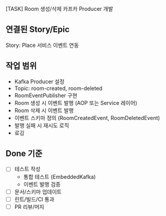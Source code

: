 [TASK] Room 생성/삭제 카프카 Producer 개발

## 연결된 Story/Epic
Story: Place 서비스 이벤트 연동

## 작업 범위
- Kafka Producer 설정
- Topic: room-created, room-deleted
- RoomEventPublisher 구현
- Room 생성 시 이벤트 발행 (AOP 또는 Service 레이어)
- Room 삭제 시 이벤트 발행
- 이벤트 스키마 정의 (RoomCreatedEvent, RoomDeletedEvent)
- 발행 실패 시 재시도 로직
- 로깅

## Done 기준
- [ ] 테스트 작성
  - 통합 테스트 (EmbeddedKafka)
  - 이벤트 발행 검증
- [ ] 문서/스키마 업데이트
- [ ] 린트/빌드/CI 통과
- [ ] PR 리뷰/머지

